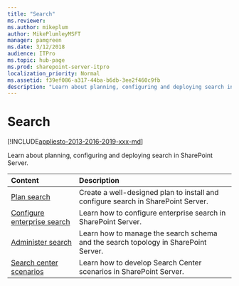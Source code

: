 ```yaml
---
title: "Search"
ms.reviewer: 
ms.author: mikeplum
author: MikePlumleyMSFT
manager: pamgreen
ms.date: 3/12/2018
audience: ITPro
ms.topic: hub-page
ms.prod: sharepoint-server-itpro
localization_priority: Normal
ms.assetid: f39ef086-a317-44ba-b6db-3ee2f460c9fb
description: "Learn about planning, configuring and deploying search in SharePoint Server."
---
```


# Search

[!INCLUDE[appliesto-2013-2016-2019-xxx-md](../includes/appliesto-2013-2016-2019-xxx-md.md)]

Learn about planning, configuring and deploying search in SharePoint Server.
  
|**Content**|**Description**|
|:-----|:-----|
|[Plan search](search-planning.md) <br/> |Create a well-designed plan to install and configure search in SharePoint Server.  <br/> |
|[Configure enterprise search](configure-search.md) <br/> |Learn how to configure enterprise search in SharePoint Server.  <br/> |
|[Administer search](search-administration.md) <br/> |Learn how to manage the search schema and the search topology in SharePoint Server.  <br/> |
|[Search center scenarios](search-center-scenarios.md) <br/> |Learn how to develop Search Center scenarios in SharePoint Server.  <br/> |
   

